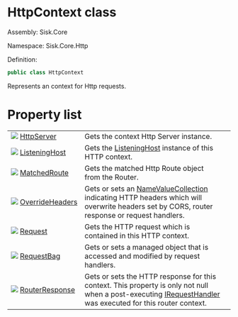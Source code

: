 <!--

Copyrights 2023 Sisk Framework - CypherPotato
Published under MIT license

!!! DO NOT EDIT THIS FILE !!!
This file was generated by a tool in the Sisk package. To edit the information in this documentation,
edit the XML documentation present in the Sisk source code.

-->

# HttpContext class
Assembly: Sisk.Core

Namespace: Sisk.Core.Http

Definition:

```cs
public class HttpContext
```

Represents an context for Http requests.

# Property list
<table>
    <tbody>
<tr>
    <td width="33%">
        <img class="icon" src="/assets/img/icons/property.svg">
        <a href="/read?q=/contents/spec/Sisk.Core.Http.HttpContext.HttpServer.md">
            HttpServer
        </a>
    </td>
    <td>
        Gets the context Http Server instance.
    <td>
</tr>
<tr>
    <td width="33%">
        <img class="icon" src="/assets/img/icons/property.svg">
        <a href="/read?q=/contents/spec/Sisk.Core.Http.HttpContext.ListeningHost.md">
            ListeningHost
        </a>
    </td>
    <td>
        Gets the <a href="/read?q=/contents/spec/Sisk.Core.Http.HttpContext.md">ListeningHost</a> instance of this HTTP context.
    <td>
</tr>
<tr>
    <td width="33%">
        <img class="icon" src="/assets/img/icons/property.svg">
        <a href="/read?q=/contents/spec/Sisk.Core.Http.HttpContext.MatchedRoute.md">
            MatchedRoute
        </a>
    </td>
    <td>
        Gets the matched Http Route object from the Router.
    <td>
</tr>
<tr>
    <td width="33%">
        <img class="icon" src="/assets/img/icons/property.svg">
        <a href="/read?q=/contents/spec/Sisk.Core.Http.HttpContext.OverrideHeaders.md">
            OverrideHeaders
        </a>
    </td>
    <td>
        Gets or sets an <a href="https://learn.microsoft.com/en-us/dotnet/api/System.Collections.Specialized.NameValueCollection">NameValueCollection</a> indicating HTTP headers which will overwrite headers set by CORS, router response or request handlers.
    <td>
</tr>
<tr>
    <td width="33%">
        <img class="icon" src="/assets/img/icons/property.svg">
        <a href="/read?q=/contents/spec/Sisk.Core.Http.HttpContext.Request.md">
            Request
        </a>
    </td>
    <td>
        Gets the HTTP request which is contained in this HTTP context.
    <td>
</tr>
<tr>
    <td width="33%">
        <img class="icon" src="/assets/img/icons/property.svg">
        <a href="/read?q=/contents/spec/Sisk.Core.Http.HttpContext.RequestBag.md">
            RequestBag
        </a>
    </td>
    <td>
        Gets or sets a managed object that is accessed and modified by request handlers.
    <td>
</tr>
<tr>
    <td width="33%">
        <img class="icon" src="/assets/img/icons/property.svg">
        <a href="/read?q=/contents/spec/Sisk.Core.Http.HttpContext.RouterResponse.md">
            RouterResponse
        </a>
    </td>
    <td>
        Gets or sets the HTTP response for this context. This property is only not null when a post-executing <a href="/read?q=/contents/spec/Sisk.Core.Routing.IRequestHandler.md">IRequestHandler</a> was executed for this router context.
    <td>
</tr>
    </tbody>
</table>

